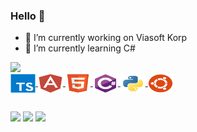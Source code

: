 <link rel="stylesheet" href="https://cdn.jsdelivr.net/gh/devicons/devicon@v2.12.0/devicon.min.css">

### Hello 👋


- 🔭 I’m currently working on Viasoft Korp 
- 🌱 I’m currently learning C#

 <div>
  <a href="https://github.com/RafaelKC">
  <img height="180em" src="https://github-readme-stats.vercel.app/api?username=RafaelKC&show_icons=true&theme=gruvbox&include_all_commits=true&count_private=true"/>
</div>
    <img align="center" alt="RafaelKC-TypeScript" height="30" width="40" src="https://raw.githubusercontent.com/RafaelKC/RafaelKC/main/SVG/typescript-original.svg">
    <img align="center" alt="RafaelKC-Angular" height="30" width="40" src="https://raw.githubusercontent.com/RafaelKC/RafaelKC/main/SVG/angularjs-plain.svg">
    <img align="center" alt="RafaelKC-HTML" height="30" width="40" src="https://raw.githubusercontent.com/RafaelKC/RafaelKC/main/SVG/html5-original.svg">
    <img align="center" alt="RafaelKC-Csharp" height="30" width="40" src="https://raw.githubusercontent.com/RafaelKC/RafaelKC/main/SVG/csharp-original.svg">
    <img align="center" alt="RafaelKC-Python" height="30" width="40" src="https://raw.githubusercontent.com/RafaelKC/RafaelKC/main/SVG/python-original.svg">
    <img align="center" alt="RafaelKC-Ubuntu" height="30" width="40" src="https://raw.githubusercontent.com/RafaelKC/RafaelKC/main/SVG/ubuntu-plain.svg">
</div>

##

<div> 



  <a href = "mailto:contato.rafael.chicovis@gmail.com"><img src="https://img.shields.io/badge/Gmail-D14836?style=for-the-badge&logo=gmail&logoColor=white" target="_blank"></a>
  <a href="https://www.linkedin.com/in/rafael-kaua-chicovis/" target="_blank"><img src="https://img.shields.io/badge/-LinkedIn-%230077B5?style=for-the-badge&logo=linkedin&logoColor=white" target="_blank"></a>
  <a href="https://t.me/https://t.me/RafaelChicovis" target="_blank"><img src="https://img.shields.io/badge/Telegram-2CA5E0?style=for-the-badge&logo=telegram&logoColor=white" target="_blank"></a> 
